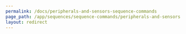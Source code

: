 ```yaml
---
permalink: /docs/peripherals-and-sensors-sequence-commands
page_path: /app/sequences/sequence-commands/peripherals-and-sensors
layout: redirect
---
```

